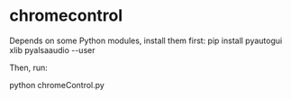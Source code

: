 # chromecontrol

Depends on some Python modules, install them first:
pip install pyautogui xlib pyalsaaudio --user

Then, run:

python chromeControl.py 
